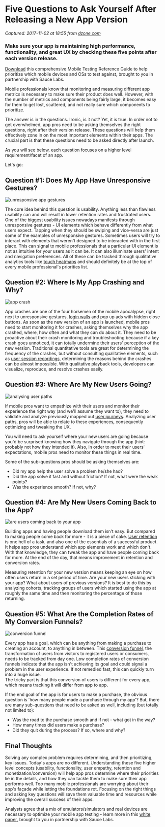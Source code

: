 # Five Questions to Ask Yourself After Releasing a New App Version

_Captured: 2017-11-02 at 18:55 from [dzone.com](https://dzone.com/articles/five-questions-to-ask-yourself-after-releasing-a-n?edition=334828&utm_source=Daily%20Digest&utm_medium=email&utm_campaign=Daily%20Digest%202017-11-02)_

### Make sure your app is maintaining high performance, functionality, and great UX by checking these five points after each version release.

[Download](https://dzone.com/go?i=242231&u=http%3A%2F%2Finfo.saucelabs.com%2FFY17Q3-AST-Mobile-Testing-Reference-Guide_LP-Dzone.html) this comprehensive Mobile Testing Reference Guide to help prioritize which mobile devices and OSs to test against, brought to you in partnership with Sauce Labs.

Mobile professionals know that monitoring and measuring different app metrics is necessary to make sure their product does well. However, with the number of metrics and components being fairly large, it becomes easy for them to get lost, scattered, and not really sure which components to prioritize.

The answer is in the questions. Ironic, is it not? Yet, it is true. In order not to get overwhelmed, app pros need to be asking themselves the right questions, right after their version release. These questions will help them effectively zone in on the most important elements within their apps. The crucial part is that these questions need to be asked directly after launch.

As you will see below, each question focuses on a higher level requirement/facet of an app.

Let's go:

## Question #1: Does My App Have Unresponsive Gestures?

![unresponsive app gestures](https://storage.googleapis.com/sales.appinst.io/2017/07/unresponsive-app-gestures.jpeg)

The core idea behind this question is usability. Anything less than flawless usability can and will result in lower retention rates and frustrated users. One of the biggest usability issues nowadays manifests through unresponsive gestures - UI elements which behave differently from what users expect. Tapping when they should be swiping and vice-versa are just some of the examples of unresponsive gestures. Sometimes users will try to interact with elements that weren't designed to be interacted with in the first place. This can signal to mobile professionals that a particular UI element is not as intuitive for your users as it can be. It can also illuminate users' intent and navigation preferences. All of these can be tracked through qualitative analytics tools like [touch heatmaps](https://www.appsee.com/features/touch-heatmaps?cpnid=701b0000000XIyj&utm_source=mdm&utm_medium=link&utm_campaign=five_questions_new_version) and should definitely be at the top of every mobile professional's priorities list.

## Question #2: Where Is My App Crashing and Why?

![app crash](https://storage.googleapis.com/sales.appinst.io/2017/07/app-crash.jpeg)

App crashes are one of the four horsemen of the mobile apocalypse, right next to unresponsive gestures, [login walls](http://usabilitygeek.com/perfect-mobile-app-login-screen/) and pop up ads with hidden close buttons. As soon as the new version of an app is launched, mobile pros need to start monitoring it for crashes, asking themselves why the app crashed, where, how often and what they can do about it. They need to be proactive about their crash monitoring and troubleshooting because if a key crash goes unnoticed, it can totally undermine their users' perception of the new version. Traditional quantitative tools are great for determining the frequency of the crashes, but without consulting qualitative elements, such as [user session recordings](https://www.appsee.com/features/user-recordings?cpnid=701b0000000XIyj&utm_source=mdm&utm_medium=link&utm_campaign=five_questions_new_version), determining the reasons behind the crashes can be almost impossible. With qualitative playback tools, developers can visualize, reproduce, and resolve crashes easily.

## Question #3: Where Are My New Users Going?

![analysing user paths](https://storage.googleapis.com/sales.appinst.io/2017/07/where-are-my-users-going.jpeg)

If mobile pros want to empathize with their users and monitor their experience the right way (and we'll assume they want to), they need to validate and analyze previously mapped out [user journeys](https://medium.com/@Appseecom/how-to-make-your-mobile-user-journeys-as-smooth-as-butter-a4ff090a5dda). Analyzing user paths, pros will be able to relate to these experiences, consequently optimizing and tweaking the UX.

You will need to ask yourself where your new users are going because you'd be surprised knowing how they navigate through the app (hint: probably not how they intended it). Also, in order to meet their users' expectations, mobile pros need to monitor these things in real time.

Some of the sub-questions pros should be asking themselves are:

  * Did my app help the user solve a problem he/she had?
  * Did the app solve it fast and without friction? If not, what were the weak points?
  * Was the experience smooth? If not, why?

## Question #4: Are My New Users Coming Back to the App?

![are users coming back to your app](https://storage.googleapis.com/sales.appinst.io/2017/07/magnet.jpeg)

Building apps and having people download them isn't easy. But compared to making people come back for more - it is a piece of cake. [User retention](https://www.appsee.com/tutorials/retention?cpnid=701b0000000XIyj&utm_source=mdm&utm_medium=link&utm_campaign=five_questions_new_version) is one hell of a task, and also one of the essentials of a successful product. It helps app pros understand which app elements work and which don't. With that knowledge, they can tweak the app and have people coming back for more. At the end of the day, that means improvement in retention and conversion rates.

Measuring retention for your new version means keeping an eye on how often users return in a set period of time. Are your new users sticking with your app? What about users of previous versions? It is best to do this by analyzing cohorts, tracking groups of users which started using the app at roughly the same time and then monitoring the percentage of those returning.

## Question #5: What Are the Completion Rates of My Conversion Funnels?

![conversion funnel](https://storage.googleapis.com/sales.appinst.io/2017/07/conversion-funnel.jpeg)

Every app has a goal, which can be anything from making a purchase to creating an account, to anything in between. This [conversion funnel](https://blog.kissmetrics.com/conversion-funnel-survival-guide/), the transformation of users from visitors to registered users or consumers, needs to be tracked from day one. Low completion rates of conversion funnels indicate that the app isn't achieving its goal and could signal a problem in the user experience. If not remedied fast, this can quickly turn into a huge issue.  
The tricky part is that this conversion of users is different for every app, which means tracking it will differ from app to app.

If the end goal of the app is for users to make a purchase, the obvious question is 'how many people made a purchase through my app'? But, there are many sub-questions that need to be asked as well, including (but totally not limited to):

  * Was the road to the purchase smooth and if not - what got in the way?
  * How many times did users make a purchase?
  * Did they quit during the process? If so, where and why?

## Final Thoughts

Solving any complex problem requires determining, and then prioritizing, key issues. Today's apps are no different. Understanding these five higher level concepts (usability, functionality, user empathy, retention and monetization/conversion) will help app pros determine where their priorities lie in the details, and how they can tackle them to make sure their app performs well. Too many mobile professionals are worrying about their app's façade while letting the foundations rot. Focusing on the right things and asking key questions will save them valuable time and resources while improving the overall success of their apps.

Analysts agree that a mix of emulators/simulators and real devices are necessary to optimize your mobile app testing - learn more in this [white paper](https://dzone.com/go?i=242232&u=http%3A%2F%2Finfo.saucelabs.com%2FFY17-ADV-EmuSimRealDevices-WP-LP-DZone.html), brought to you in partnership with Sauce Labs.
